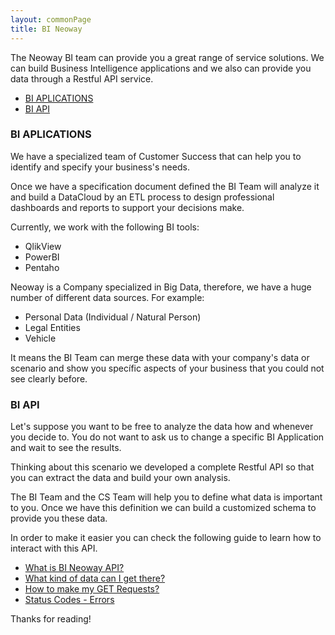 ```yaml
---
layout: commonPage
title: BI Neoway
---
```


<p class="message">
  The Neoway BI team can provide you a great range of service solutions. We can build Business Intelligence applications and we also can provide you data through a Restful API service.
</p>

- [BI APLICATIONS](#bi-applications)
- [BI API](#bi-api)

### BI APLICATIONS

<p class="message">
We have a specialized team of Customer Success that can help you to identify and specify your business's needs.
</p>

Once we have a specification document defined the BI Team will analyze it and build a DataCloud by an ETL process to design professional dashboards and reports to support your decisions make.

Currently, we work with the following BI tools:

* QlikView
* PowerBI
* Pentaho

Neoway is a Company specialized in Big Data, therefore, we have a huge number of different data sources. For example:

* Personal Data (Individual / Natural Person)
* Legal Entities
* Vehicle

It means the BI Team can merge these data with your company's data or scenario and show you specífic aspects of your business that you could not see clearly before.


### BI API

<p class="message">
Let's suppose you want to be free to analyze the data how and whenever you decide to. You do not want to ask us to change a specific BI Application and wait to see the results. 
</p>

Thinking about this scenario we developed a complete Restful API so that you can extract the data and build your own analysis.

The BI Team and the CS Team will help you to define what data is important to you. Once we have this definition we can build a customized schema to provide you these data.

In order to make it easier you can check the following guide to learn how to interact with this API.

* [What is BI Neoway API?](https://neowaycx.github.io/BIApiDocumentation/about)
* [What kind of data can I get there?](https://neowaycx.github.io/BIApiDocumentation/biteam)
* [How to make my GET Requests?](https://neowaycx.github.io/BIApiDocumentation/requests)
* [Status Codes - Errors](https://neowaycx.github.io/BIApiDocumentation/errors)

Thanks for reading!